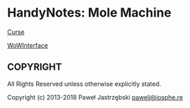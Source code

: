 ﻿# HandyNotes: Mole Machine

[Curse](https://www.curseforge.com/wow/addons/handynotes-mole-machine)

[WoWInterface](http://www.wowinterface.com/downloads/info24766-HandyNotesMoleMachine.html)

## COPYRIGHT

All Rights Reserved unless otherwise explicitly stated.

Copyright (c) 2013-2018 Paweł Jastrzębski <pawelj@iosphe.re>

